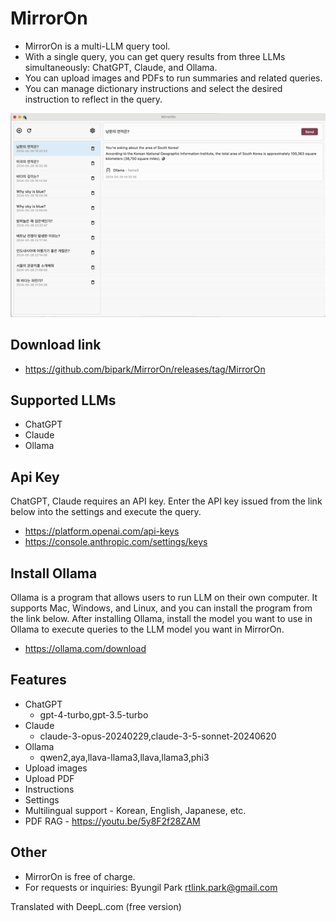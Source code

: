 # MirrorOn

* MirrorOn is a multi-LLM query tool.
* With a single query, you can get query results from three LLMs simultaneously: ChatGPT, Claude, and Ollama.
* You can upload images and PDFs to run summaries and related queries.
* You can manage dictionary instructions and select the desired instruction to reflect in the query.

![Sample Screen](https://github.com/bipark/MirrorOn/blob/main/sample1.gif)

## Download link
* <https://github.com/bipark/MirrorOn/releases/tag/MirrorOn>

## Supported LLMs
* ChatGPT
* Claude
* Ollama

## Api Key
ChatGPT, Claude requires an API key. Enter the API key issued from the link below into the settings and execute the query.
  * <https://platform.openai.com/api-keys>
  * <https://console.anthropic.com/settings/keys>
 
## Install Ollama
Ollama is a program that allows users to run LLM on their own computer. It supports Mac, Windows, and Linux, and you can install the program from the link below. After installing Ollama, install the model you want to use in Ollama to execute queries to the LLM model you want in MirrorOn.
  * <https://ollama.com/download>

## Features
* ChatGPT 
    * gpt-4-turbo,gpt-3.5-turbo
* Claude 
    * claude-3-opus-20240229,claude-3-5-sonnet-20240620
* Ollama 
    * qwen2,aya,llava-llama3,llava,llama3,phi3
* Upload images
* Upload PDF
* Instructions 
* Settings
* Multilingual support - Korean, English, Japanese, etc.
* PDF RAG - https://youtu.be/5y8F2f28ZAM

## Other
* MirrorOn is free of charge.
* For requests or inquiries: Byungil Park <rtlink.park@gmail.com> 

Translated with DeepL.com (free version)
